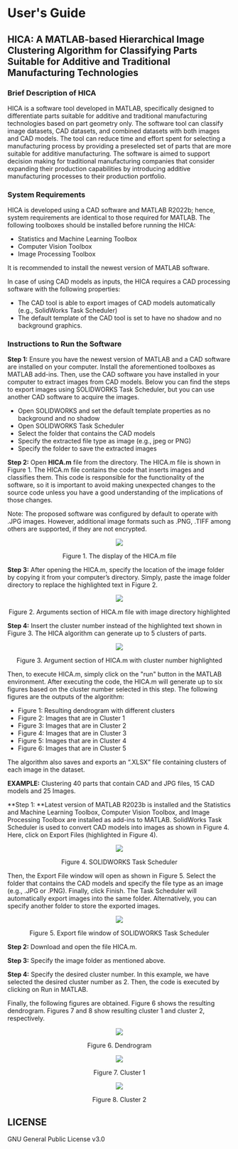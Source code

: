 # **User's Guide**

## HICA: A MATLAB-based Hierarchical Image Clustering Algorithm for Classifying Parts Suitable for Additive and Traditional Manufacturing Technologies

### Brief Description of HICA
HICA is a software tool developed in MATLAB, specifically designed to differentiate parts suitable for additive and traditional manufacturing technologies based on part geometry only. The software tool can classify image datasets, CAD datasets, and combined datasets with both images and CAD models. The tool can reduce time and effort spent for selecting a manufacturing process by providing a preselected set of parts that are more suitable for additive manufacturing. The software is aimed to support decision making for traditional manufacturing companies that consider expanding their production capabilities by introducing additive manufacturing processes to their production portfolio.
### System Requirements
HICA is developed using a CAD software and MATLAB R2022b; hence, system requirements are identical to those required for MATLAB. The following toolboxes should be installed before running the HICA:
-	Statistics and Machine Learning Toolbox
-	Computer Vision Toolbox 
-	Image Processing Toolbox

It is recommended to install the newest version of MATLAB software.

In case of using CAD models as inputs, the HICA requires a CAD processing software with the following properties:

-	The CAD tool is able to export images of CAD models automatically (e.g., SolidWorks Task Scheduler)
-	The default template of the CAD tool is set to have no shadow and no background graphics.

### Instructions to Run the Software
**Step 1:** Ensure you have the newest version of MATLAB and a CAD software are installed on your computer. Install the aforementioned toolboxes as MATLAB add-ins. Then, use the CAD software you have installed in your computer to extract images from CAD models. Below you can find the steps to export images using SOLIDWORKS Task Scheduler, but you can use another CAD software to acquire the images.
-	Open SOLIDWORKS and set the default template properties as no background and no shadow
-	Open SOLIDWORKS Task Scheduler
-	Select the folder that contains the CAD models
-	Specify the extracted file type as image (e.g., jpeg or PNG)
-	Specify the folder to save the extracted images

**Step 2:** Open **HICA.m** file from the directory. The HICA.m file is shown in Figure 1. The HICA.m file contains the code that inserts images and classifies them. This code is responsible for the functionality of the software, so it is important to avoid making unexpected changes to the source code unless you have a good understanding of the implications of those changes.

Note: The proposed software was configured by default to operate with .JPG images. However, additional image formats such as .PNG, .TIFF among others are supported, if they are not encrypted.

<div align="center"><img src="Images/HICA display.JPG"></div>
<p align="center">Figure 1. The display of the HICA.m file

  **Step 3:** After opening the HICA.m, specify the location of the image folder by copying it from your computer’s directory. Simply, paste the image folder directory to replace the highlighted text in Figure 2. 

<div align="center"><img src="Images/HICA with image directory highlighted.JPG"></div>
<p align="center">Figure 2. Arguments section of HICA.m file with image directory highlighted

**Step 4:** Insert the cluster number instead of the highlighted text shown in Figure 3. The HICA algorithm can generate up to 5 clusters of parts.

<div align="center"><img src="Images/HICA with cluster number highlighted.JPG"></div>
<p align="center">Figure 3. Argument section of HICA.m with cluster number highlighted

Then, to execute HICA.m, simply click on the "run" button in the MATLAB environment. After executing the code, the HICA.m will generate up to six figures based on the cluster number selected in this step. The following figures are the outputs of the algorithm:

-	Figure 1: Resulting dendrogram with different clusters
-	Figure 2: Images that are in Cluster 1
-	Figure 3: Images that are in Cluster 2
-	Figure 4: Images that are in Cluster 3
-	Figure 5: Images that are in Cluster 4
-	Figure 6: Images that are in Cluster 5

The algorithm also saves and exports an “.XLSX” file containing clusters of each image in the dataset.

**EXAMPLE:** Clustering 40 parts that contain CAD and JPG files, 15 CAD models and 25 Images.

**Step 1: **Latest version of MATLAB R2023b is installed and the Statistics and Machine Learning Toolbox, Computer Vision Toolbox, and Image Processing Toolbox are installed as add-ins to MATLAB. SolidWorks Task Scheduler is used to convert CAD models into images as shown in Figure 4. Here, click on Export Files (highlighted in Figure 4).

<div align="center"><img src="Images/Task scheduler.JPG"></div>
<p align="center">Figure 4. SOLIDWORKS Task Scheduler

Then, the Export File window will open as shown in Figure 5. Select the folder that contains the CAD models and specify the file type as an image (e.g., .JPG or .PNG). Finally, click Finish. The Task Scheduler will automatically export images into the same folder. Alternatively, you can specify another folder to store the exported images.

<div align="center"><img src="Images/Task scheduler file location.jpg"></div>
<p align="center">Figure 5. Export file window of SOLIDWORKS Task Scheduler

**Step 2:** Download and open the file HICA.m.

**Step 3:** Specify the image folder as mentioned above.

**Step 4:** Specify the desired cluster number. In this example, we have selected the desired cluster number as 2. Then, the code is executed by clicking on Run in MATLAB.

Finally, the following figures are obtained. Figure 6 shows the resulting dendrogram. Figures 7 and 8 show resulting cluster 1 and cluster 2, respectively.

<div align="center"><img src="Images/Dendrogram.jpg"></div>
<p align="center">Figure 6. Dendrogram

<div align="center"><img src="Images/Cluster 1.jpg"></div>
<p align="center">Figure 7. Cluster 1

<div align="center"><img src="Images/Cluster 2.jpg"></div>
<p align="center">Figure 8. Cluster 2

## LICENSE

GNU General Public License v3.0
